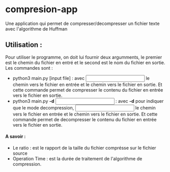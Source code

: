 # compresion-app
Une application qui permet de compresser/decompresser un fichier texte avec l'algorithme de Huffman

## Utilisation  : 
Pour utiliser le programme, on doit lui fournir deux argumments, le premier est le chemin du fichier en entré et le second est le nom du fichier en sortie. Les commandes sont : 
- python3 main.py [input file] <output file> : avec <input file> le chemin vers le fichier en entrée et <output file> le chemin vers le fichier en sortie. Et cette commande permet de compresser le contenu du fichier en entrée vers le fichier en sortie. 
- python3 main.py **-d** <input file> <output file> : avec **-d** pour indiquer que le mode decompression, <input file> le chemin vers le fichier en entrée et <output file> le chemin vers le fichier en sortie. Et cette commande permet de decompresser le contenu du fichier en entrée vers le fichier en sortie. 

#### A savoir :
- Le ratio : est le rapport de la taille du fichier comprésse sur le fichier source
- Operation Time : est la durée de traitement de l'algorithme de compression.
